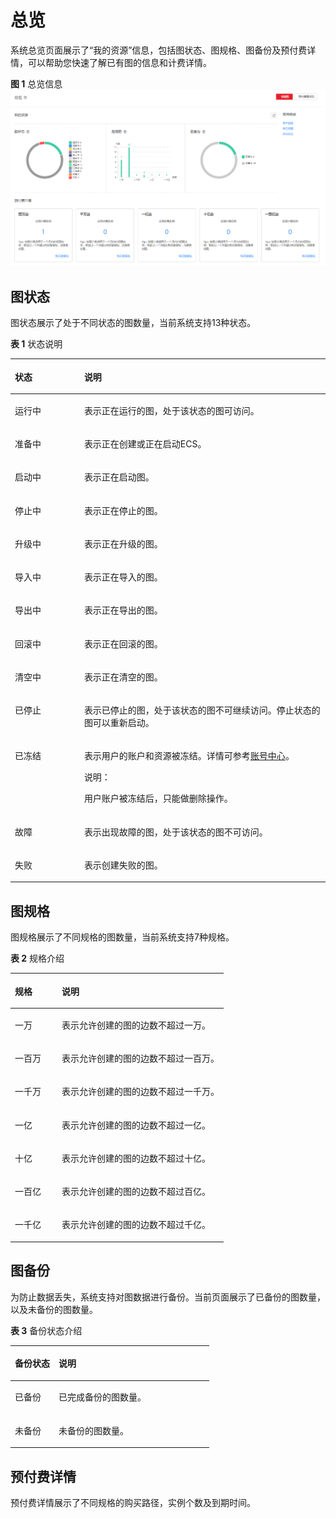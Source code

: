 # 总览<a name="ges_01_0012"></a>

系统总览页面展示了“我的资源”信息，包括图状态、图规格、图备份及预付费详情，可以帮助您快速了解已有图的信息和计费详情。

**图 1**  总览信息<a name="fig599281514148"></a>  
![](figures/总览信息.png "总览信息")

## 图状态<a name="section1559620433352"></a>

图状态展示了处于不同状态的图数量，当前系统支持13种状态。

**表 1**  状态说明

<a name="table283503615372"></a>
<table><thead align="left"><tr id="row1783610368371"><th class="cellrowborder" valign="top" width="22%" id="mcps1.2.3.1.1"><p id="p8836103614373"><a name="p8836103614373"></a><a name="p8836103614373"></a>状态</p>
</th>
<th class="cellrowborder" valign="top" width="78%" id="mcps1.2.3.1.2"><p id="p168361936133718"><a name="p168361936133718"></a><a name="p168361936133718"></a>说明</p>
</th>
</tr>
</thead>
<tbody><tr id="row128361836103718"><td class="cellrowborder" valign="top" width="22%" headers="mcps1.2.3.1.1 "><p id="p883613616371"><a name="p883613616371"></a><a name="p883613616371"></a>运行中</p>
</td>
<td class="cellrowborder" valign="top" width="78%" headers="mcps1.2.3.1.2 "><p id="p3836436203718"><a name="p3836436203718"></a><a name="p3836436203718"></a>表示正在运行的图，处于该状态的图可访问。</p>
</td>
</tr>
<tr id="row48361736173713"><td class="cellrowborder" valign="top" width="22%" headers="mcps1.2.3.1.1 "><p id="p38366362377"><a name="p38366362377"></a><a name="p38366362377"></a>准备中</p>
</td>
<td class="cellrowborder" valign="top" width="78%" headers="mcps1.2.3.1.2 "><p id="p10836193643713"><a name="p10836193643713"></a><a name="p10836193643713"></a>表示正在创建或正在启动ECS。</p>
</td>
</tr>
<tr id="row14571111125815"><td class="cellrowborder" valign="top" width="22%" headers="mcps1.2.3.1.1 "><p id="p16458711115814"><a name="p16458711115814"></a><a name="p16458711115814"></a>启动中</p>
</td>
<td class="cellrowborder" valign="top" width="78%" headers="mcps1.2.3.1.2 "><p id="p154586114588"><a name="p154586114588"></a><a name="p154586114588"></a>表示正在启动图。</p>
</td>
</tr>
<tr id="row54421454183814"><td class="cellrowborder" valign="top" width="22%" headers="mcps1.2.3.1.1 "><p id="p6905144174018"><a name="p6905144174018"></a><a name="p6905144174018"></a>停止中</p>
</td>
<td class="cellrowborder" valign="top" width="78%" headers="mcps1.2.3.1.2 "><p id="p290519448409"><a name="p290519448409"></a><a name="p290519448409"></a>表示正在停止的图。</p>
</td>
</tr>
<tr id="row544315419387"><td class="cellrowborder" valign="top" width="22%" headers="mcps1.2.3.1.1 "><p id="p0443205433816"><a name="p0443205433816"></a><a name="p0443205433816"></a>升级中</p>
</td>
<td class="cellrowborder" valign="top" width="78%" headers="mcps1.2.3.1.2 "><p id="p1444315415383"><a name="p1444315415383"></a><a name="p1444315415383"></a>表示正在升级的图。</p>
</td>
</tr>
<tr id="row1225919176337"><td class="cellrowborder" valign="top" width="22%" headers="mcps1.2.3.1.1 "><p id="p14260517163314"><a name="p14260517163314"></a><a name="p14260517163314"></a>导入中</p>
</td>
<td class="cellrowborder" valign="top" width="78%" headers="mcps1.2.3.1.2 "><p id="p8260617183316"><a name="p8260617183316"></a><a name="p8260617183316"></a>表示正在导入的图。</p>
</td>
</tr>
<tr id="row514721313336"><td class="cellrowborder" valign="top" width="22%" headers="mcps1.2.3.1.1 "><p id="p214717133337"><a name="p214717133337"></a><a name="p214717133337"></a>导出中</p>
</td>
<td class="cellrowborder" valign="top" width="78%" headers="mcps1.2.3.1.2 "><p id="p3147413103317"><a name="p3147413103317"></a><a name="p3147413103317"></a>表示正在导出的图。</p>
</td>
</tr>
<tr id="row7443145423819"><td class="cellrowborder" valign="top" width="22%" headers="mcps1.2.3.1.1 "><p id="p1644320549389"><a name="p1644320549389"></a><a name="p1644320549389"></a>回滚中</p>
</td>
<td class="cellrowborder" valign="top" width="78%" headers="mcps1.2.3.1.2 "><p id="p20443175483812"><a name="p20443175483812"></a><a name="p20443175483812"></a>表示正在回滚的图。</p>
</td>
</tr>
<tr id="row1262145810335"><td class="cellrowborder" valign="top" width="22%" headers="mcps1.2.3.1.1 "><p id="p526219581337"><a name="p526219581337"></a><a name="p526219581337"></a>清空中</p>
</td>
<td class="cellrowborder" valign="top" width="78%" headers="mcps1.2.3.1.2 "><p id="p82629581336"><a name="p82629581336"></a><a name="p82629581336"></a>表示正在清空的图。</p>
</td>
</tr>
<tr id="row13615548194017"><td class="cellrowborder" valign="top" width="22%" headers="mcps1.2.3.1.1 "><p id="p0615548124014"><a name="p0615548124014"></a><a name="p0615548124014"></a>已停止</p>
</td>
<td class="cellrowborder" valign="top" width="78%" headers="mcps1.2.3.1.2 "><p id="p4615194812407"><a name="p4615194812407"></a><a name="p4615194812407"></a>表示已停止的图，处于该状态的图不可继续访问。停止状态的图可以重新启动。</p>
</td>
</tr>
<tr id="row1690519446404"><td class="cellrowborder" valign="top" width="22%" headers="mcps1.2.3.1.1 "><p id="p65945619915"><a name="p65945619915"></a><a name="p65945619915"></a>已冻结</p>
</td>
<td class="cellrowborder" valign="top" width="78%" headers="mcps1.2.3.1.2 "><p id="p3474055319915"><a name="p3474055319915"></a><a name="p3474055319915"></a>表示用户的账户和资源被冻结。详情可参考<a href="https://support.huaweicloud.com/account_faq/zh-cn_topic_100012.html" target="_blank" rel="noopener noreferrer">账号中心</a>。</p>
<div class="note" id="note22891855163655"><a name="note22891855163655"></a><a name="note22891855163655"></a><span class="notetitle"> 说明： </span><div class="notebody"><p id="p4700110163655"><a name="p4700110163655"></a><a name="p4700110163655"></a>用户账户被冻结后，只能做删除操作。</p>
</div></div>
</td>
</tr>
<tr id="row2905444164015"><td class="cellrowborder" valign="top" width="22%" headers="mcps1.2.3.1.1 "><p id="p11905124416401"><a name="p11905124416401"></a><a name="p11905124416401"></a>故障</p>
</td>
<td class="cellrowborder" valign="top" width="78%" headers="mcps1.2.3.1.2 "><p id="p290514415403"><a name="p290514415403"></a><a name="p290514415403"></a>表示出现故障的图，处于该状态的图不可访问。</p>
</td>
</tr>
<tr id="row6196268319915"><td class="cellrowborder" valign="top" width="22%" headers="mcps1.2.3.1.1 "><p id="p1690554414018"><a name="p1690554414018"></a><a name="p1690554414018"></a>失败</p>
</td>
<td class="cellrowborder" valign="top" width="78%" headers="mcps1.2.3.1.2 "><p id="p119051444104010"><a name="p119051444104010"></a><a name="p119051444104010"></a>表示创建失败的图。</p>
</td>
</tr>
</tbody>
</table>

## 图规格<a name="section1497020466456"></a>

图规格展示了不同规格的图数量，当前系统支持7种规格。

**表 2**  规格介绍

<a name="table17259838164410"></a>
<table><thead align="left"><tr id="row1260143894420"><th class="cellrowborder" valign="top" width="22%" id="mcps1.2.3.1.1"><p id="p10260163864416"><a name="p10260163864416"></a><a name="p10260163864416"></a>规格</p>
</th>
<th class="cellrowborder" valign="top" width="78%" id="mcps1.2.3.1.2"><p id="p6260038154413"><a name="p6260038154413"></a><a name="p6260038154413"></a>说明</p>
</th>
</tr>
</thead>
<tbody><tr id="row16874149184912"><td class="cellrowborder" valign="top" width="22%" headers="mcps1.2.3.1.1 "><p id="p387484984913"><a name="p387484984913"></a><a name="p387484984913"></a>一万</p>
</td>
<td class="cellrowborder" valign="top" width="78%" headers="mcps1.2.3.1.2 "><p id="p4874164910493"><a name="p4874164910493"></a><a name="p4874164910493"></a>表示允许创建的图的边数不超过一万。</p>
</td>
</tr>
<tr id="row326093804417"><td class="cellrowborder" valign="top" width="22%" headers="mcps1.2.3.1.1 "><p id="p42601738174413"><a name="p42601738174413"></a><a name="p42601738174413"></a>一百万</p>
</td>
<td class="cellrowborder" valign="top" width="78%" headers="mcps1.2.3.1.2 "><p id="p6260838204417"><a name="p6260838204417"></a><a name="p6260838204417"></a>表示允许创建的图的边数不超过一百万。</p>
</td>
</tr>
<tr id="row11261123814412"><td class="cellrowborder" valign="top" width="22%" headers="mcps1.2.3.1.1 "><p id="p4261138164418"><a name="p4261138164418"></a><a name="p4261138164418"></a>一千万</p>
</td>
<td class="cellrowborder" valign="top" width="78%" headers="mcps1.2.3.1.2 "><p id="p5261538114412"><a name="p5261538114412"></a><a name="p5261538114412"></a>表示允许创建的图的边数不超过一千万。</p>
</td>
</tr>
<tr id="row526123884418"><td class="cellrowborder" valign="top" width="22%" headers="mcps1.2.3.1.1 "><p id="p7261538144417"><a name="p7261538144417"></a><a name="p7261538144417"></a>一亿</p>
</td>
<td class="cellrowborder" valign="top" width="78%" headers="mcps1.2.3.1.2 "><p id="p142611938194410"><a name="p142611938194410"></a><a name="p142611938194410"></a>表示允许创建的图的边数不超过一亿。</p>
</td>
</tr>
<tr id="row102614385442"><td class="cellrowborder" valign="top" width="22%" headers="mcps1.2.3.1.1 "><p id="p62616388444"><a name="p62616388444"></a><a name="p62616388444"></a>十亿</p>
</td>
<td class="cellrowborder" valign="top" width="78%" headers="mcps1.2.3.1.2 "><p id="p8261133824419"><a name="p8261133824419"></a><a name="p8261133824419"></a>表示允许创建的图的边数不超过十亿。</p>
</td>
</tr>
<tr id="row184851305010"><td class="cellrowborder" valign="top" width="22%" headers="mcps1.2.3.1.1 "><p id="p134811310500"><a name="p134811310500"></a><a name="p134811310500"></a>一百亿</p>
</td>
<td class="cellrowborder" valign="top" width="78%" headers="mcps1.2.3.1.2 "><p id="p1448313125013"><a name="p1448313125013"></a><a name="p1448313125013"></a>表示允许创建的图的边数不超过百亿。</p>
</td>
</tr>
<tr id="row62611738124414"><td class="cellrowborder" valign="top" width="22%" headers="mcps1.2.3.1.1 "><p id="p0261738164416"><a name="p0261738164416"></a><a name="p0261738164416"></a>一千亿</p>
</td>
<td class="cellrowborder" valign="top" width="78%" headers="mcps1.2.3.1.2 "><p id="p1426143818447"><a name="p1426143818447"></a><a name="p1426143818447"></a>表示允许创建的图的边数不超过千亿。</p>
</td>
</tr>
</tbody>
</table>

## 图备份<a name="section247295916508"></a>

为防止数据丢失，系统支持对图数据进行备份。当前页面展示了已备份的图数量，以及未备份的图数量。

**表 3**  备份状态介绍

<a name="table1512915115462"></a>
<table><thead align="left"><tr id="row171302517466"><th class="cellrowborder" valign="top" width="22%" id="mcps1.2.3.1.1"><p id="p8130105118460"><a name="p8130105118460"></a><a name="p8130105118460"></a>备份状态</p>
</th>
<th class="cellrowborder" valign="top" width="78%" id="mcps1.2.3.1.2"><p id="p1813016512461"><a name="p1813016512461"></a><a name="p1813016512461"></a>说明</p>
</th>
</tr>
</thead>
<tbody><tr id="row141301051134612"><td class="cellrowborder" valign="top" width="22%" headers="mcps1.2.3.1.1 "><p id="p1130135116468"><a name="p1130135116468"></a><a name="p1130135116468"></a>已备份</p>
</td>
<td class="cellrowborder" valign="top" width="78%" headers="mcps1.2.3.1.2 "><p id="p313010518463"><a name="p313010518463"></a><a name="p313010518463"></a>已完成备份的图数量。</p>
</td>
</tr>
<tr id="row713005112461"><td class="cellrowborder" valign="top" width="22%" headers="mcps1.2.3.1.1 "><p id="p1213075111469"><a name="p1213075111469"></a><a name="p1213075111469"></a>未备份</p>
</td>
<td class="cellrowborder" valign="top" width="78%" headers="mcps1.2.3.1.2 "><p id="p813045124614"><a name="p813045124614"></a><a name="p813045124614"></a>未备份的图数量。</p>
</td>
</tr>
</tbody>
</table>

## 预付费详情<a name="section1340820253524"></a>

预付费详情展示了不同规格的购买路径，实例个数及到期时间。

